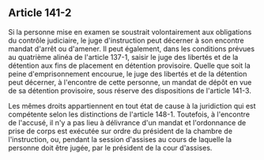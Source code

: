 Article 141-2
----
Si la personne mise en examen se soustrait volontairement aux obligations du
contrôle judiciaire, le juge d'instruction peut décerner à son encontre mandat
d'arrêt ou d'amener. Il peut également, dans les conditions prévues au quatrième
alinéa de l'article 137-1, saisir le juge des libertés et de la détention aux
fins de placement en détention provisoire. Quelle que soit la peine
d'emprisonnement encourue, le juge des libertés et de la détention peut
décerner, à l'encontre de cette personne, un mandat de dépôt en vue de sa
détention provisoire, sous réserve des dispositions de l'article 141-3.

Les mêmes droits appartiennent en tout état de cause à la juridiction qui est
compétente selon les distinctions de l'article 148-1. Toutefois, à l'encontre de
l'accusé, il n'y a pas lieu à délivrance d'un mandat et l'ordonnance de prise de
corps est exécutée sur ordre du président de la chambre de l'instruction, ou,
pendant la session d'assises au cours de laquelle la personne doit être jugée,
par le président de la cour d'assises.

